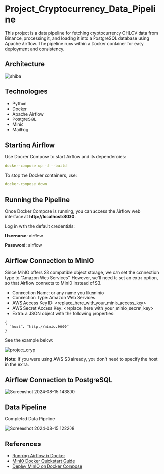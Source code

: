 # Project_Cryptocurrency_Data_Pipeline

This project is a data pipeline for fetching cryptocurrency OHLCV data from Binance, processing it, and loading it into a PostgreSQL database using Apache Airflow. The pipeline runs within a Docker container for easy deployment and consistency.

## Architecture

![shiba](https://github.com/user-attachments/assets/4bc73ac7-6e18-43db-bd5f-023b3b418516)

## Technologies
- Python
- Docker
- Apache Airflow
- PostgreSQL
- Minio
- Mailhog

## Starting Airflow
Use Docker Compose to start Airflow and its dependencies:
```yaml
docker-compose up -d --build
```

To stop the Docker containers, use:
```yaml
docker-compose down
```
## Running the Pipeline
Once Docker Compose is running, you can access the Airflow web interface at **http://localhost:8080**.

Log in with the default credentials:

**Username**: airflow

**Password**: airflow


## Airflow Connection to MinIO
Since MinIO offers S3 compatible object storage, we can set the connection type to "Amazon Web Services". However, we'll need to set an extra option, so that Airflow connects to MinIO instead of S3.
- Connection Name: or any name you likeminio
- Connection Type: Amazon Web Services
- AWS Access Key ID: <replace_here_with_your_minio_access_key>
- AWS Secret Access Key: <replace_here_with_your_minio_secret_key>
- Extra: a JSON object with the following properties:

```yam
{
  "host": "http://minio:9000"
}
```

See the example below:

![project_cryp](https://github.com/user-attachments/assets/1bac8b1d-0124-4870-91a9-90faf95e2e02)


**Note**: If you were using AWS S3 already, you don't need to specify the host in the extra.

## Airflow Connection to PostgreSQL

![Screenshot 2024-08-15 143800](https://github.com/user-attachments/assets/7257b442-5de0-444b-b75e-7850d97c4d64)

## Data Pipeline
Completed Data Pipeline

![Screenshot 2024-08-15 122208](https://github.com/user-attachments/assets/da3cd360-ce6d-48cd-b3dd-29cdbdea86ce)


## References
- [Running Airflow in Docker](https://airflow.apache.org/docs/apache-airflow/stable/start/docker.html)
- [MinIO Docker Quickstart Guide](https://docs.min.io/docs/minio-docker-quickstart-guide.html)
- [Deploy MinIO on Docker Compose](https://docs.min.io/docs/deploy-minio-on-docker-compose)
